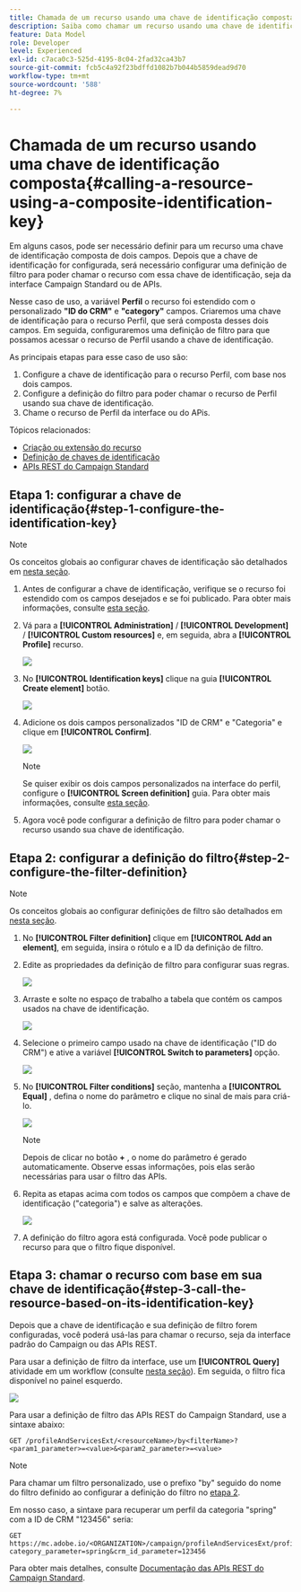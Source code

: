 ```yaml
---
title: Chamada de um recurso usando uma chave de identificação composta
description: Saiba como chamar um recurso usando uma chave de identificação composta
feature: Data Model
role: Developer
level: Experienced
exl-id: c7aca0c3-525d-4195-8c04-2fad32ca43b7
source-git-commit: fcb5c4a92f23bdffd1082b7b044b5859dead9d70
workflow-type: tm+mt
source-wordcount: '588'
ht-degree: 7%

---
```


# Chamada de um recurso usando uma chave de identificação composta{#calling-a-resource-using-a-composite-identification-key}

Em alguns casos, pode ser necessário definir para um recurso uma chave de identificação composta de dois campos. Depois que a chave de identificação for configurada, será necessário configurar uma definição de filtro para poder chamar o recurso com essa chave de identificação, seja da interface Campaign Standard ou de APIs.

Nesse caso de uso, a variável **Perfil** o recurso foi estendido com o personalizado **&quot;ID do CRM&quot;** e **&quot;category&quot;** campos. Criaremos uma chave de identificação para o recurso Perfil, que será composta desses dois campos. Em seguida, configuraremos uma definição de filtro para que possamos acessar o recurso de Perfil usando a chave de identificação.

As principais etapas para esse caso de uso são:

1. Configure a chave de identificação para o recurso Perfil, com base nos dois campos.
1. Configure a definição do filtro para poder chamar o recurso de Perfil usando sua chave de identificação.
1. Chame o recurso de Perfil da interface ou do APis.

Tópicos relacionados:

* [Criação ou extensão do recurso](../../developing/using/creating-or-extending-the-resource.md)
* [Definição de chaves de identificação](../../developing/using/configuring-the-resource-s-data-structure.md#defining-identification-keys)
* [APIs REST do Campaign Standard](../../api/using/get-started-apis.md)

## Etapa 1: configurar a chave de identificação{#step-1-configure-the-identification-key}

>[!NOTE]
> Os conceitos globais ao configurar chaves de identificação são detalhados em [nesta seção](../../developing/using/configuring-the-resource-s-data-structure.md#defining-identification-keys).

1. Antes de configurar a chave de identificação, verifique se o recurso foi estendido com os campos desejados e se foi publicado. Para obter mais informações, consulte [esta seção](../../developing/using/creating-or-extending-the-resource.md).

1. Vá para a **[!UICONTROL Administration]** / **[!UICONTROL Development]** / **[!UICONTROL Custom resources]** e, em seguida, abra a **[!UICONTROL Profile]** recurso.

   ![](assets/uc_idkey1.png)

1. No **[!UICONTROL Identification keys]** clique na guia **[!UICONTROL Create element]** botão.

   ![](assets/uc_idkey2.png)

1. Adicione os dois campos personalizados &quot;ID de CRM&quot; e &quot;Categoria&quot; e clique em **[!UICONTROL Confirm]**.

   ![](assets/uc_idkey3.png)

   >[!NOTE]
   > Se quiser exibir os dois campos personalizados na interface do perfil, configure o **[!UICONTROL Screen definition]** guia. Para obter mais informações, consulte [esta seção](../../developing/using/configuring-the-screen-definition.md).

1. Agora você pode configurar a definição de filtro para poder chamar o recurso usando sua chave de identificação.

## Etapa 2: configurar a definição do filtro{#step-2-configure-the-filter-definition}

>[!NOTE]
> Os conceitos globais ao configurar definições de filtro são detalhados em [nesta seção](../../developing/using/configuring-filter-definition.md).

1. No **[!UICONTROL Filter definition]** clique em **[!UICONTROL Add an element]**, em seguida, insira o rótulo e a ID da definição de filtro.

1. Edite as propriedades da definição de filtro para configurar suas regras.

   ![](assets/uc_idkey4.png)

1. Arraste e solte no espaço de trabalho a tabela que contém os campos usados na chave de identificação.

   ![](assets/uc_idkey5.png)

1. Selecione o primeiro campo usado na chave de identificação (&quot;ID do CRM&quot;) e ative a variável **[!UICONTROL Switch to parameters]** opção.

   ![](assets/uc_idkey6.png)

1. No **[!UICONTROL Filter conditions]** seção, mantenha a **[!UICONTROL Equal]** , defina o nome do parâmetro e clique no sinal de mais para criá-lo.

   ![](assets/uc_idkey7.png)

   >[!NOTE]
   > Depois de clicar no botão **+** , o nome do parâmetro é gerado automaticamente. Observe essas informações, pois elas serão necessárias para usar o filtro das APIs.

1. Repita as etapas acima com todos os campos que compõem a chave de identificação (&quot;categoria&quot;) e salve as alterações.

   ![](assets/uc_idkey8.png)

1. A definição do filtro agora está configurada. Você pode publicar o recurso para que o filtro fique disponível.

## Etapa 3: chamar o recurso com base em sua chave de identificação{#step-3-call-the-resource-based-on-its-identification-key}

Depois que a chave de identificação e sua definição de filtro forem configuradas, você poderá usá-las para chamar o recurso, seja da interface padrão do Campaign ou das APIs REST.

Para usar a definição de filtro da interface, use um **[!UICONTROL Query]** atividade em um workflow (consulte [nesta seção](../../automating/using/query.md)). Em seguida, o filtro fica disponível no painel esquerdo.

![](assets/uc_idkey9.png)

Para usar a definição de filtro das APIs REST do Campaign Standard, use a sintaxe abaixo:

```
GET /profileAndServicesExt/<resourceName>/by<filterName>?<param1_parameter>=<value>&<param2_parameter>=<value>
```

>[!NOTE]
>Para chamar um filtro personalizado, use o prefixo &quot;by&quot; seguido do nome do filtro definido ao configurar a definição do filtro no [etapa 2](../../developing/using/uc-calling-resource-id-key.md#step-2-configure-the-filter-definition).

Em nosso caso, a sintaxe para recuperar um perfil da categoria &quot;spring&quot; com a ID de CRM &quot;123456&quot; seria:

```
GET https://mc.adobe.io/<ORGANIZATION>/campaign/profileAndServicesExt/profile/byidentification_key?category_parameter=spring&crm_id_parameter=123456
```

Para obter mais detalhes, consulte [Documentação das APIs REST do Campaign Standard](../../api/using/filtering.md).
